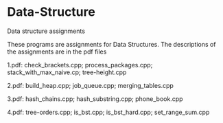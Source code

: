 # Data-Structure
Data structure assignments

These programs are assignments for Data Structures.
The descriptions of the assignments are in the pdf files

1.pdf:
check_brackets.cpp; 
process_packages.cpp; 
stack_with_max_naive.cp; 
tree-height.cpp

2.pdf:
build_heap.cpp; 
job_queue.cpp; 
merging_tables.cpp

3.pdf:
hash_chains.cpp; 
hash_substring.cpp; 
phone_book.cpp

4.pdf:
tree-orders.cpp; 
is_bst.cpp; 
is_bst_hard.cpp; 
set_range_sum.cpp
